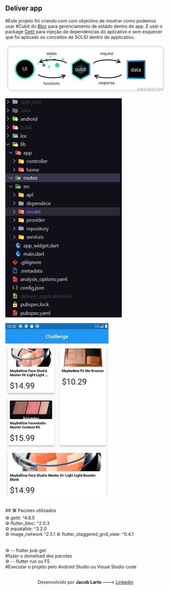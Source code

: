 ## Deliver app
#Este projeto  foi criando com com objectivo de mostrar como  podemos usar #Cubit do <a href="https://pub.dev/packages/flutter_bloc">Bloc</a> para gerenciamento de estádo   dentro do app. E usei  o package <a href="https://pub.dev/packages/get_it">Getit</a> para injeção de dependencias do aplicativo e sem esquecer que foi aplicado os conceitos de SOLID dentro do applicativo.

 
 ![cap](https://github.com/Jacob-dvlp/challenge-delivery/blob/master/cubit.png)


![cap](https://github.com/Jacob-dvlp/challenge-delivery/blob/master/cap.jpg)


![cap](https://github.com/Jacob-dvlp/challenge-delivery/blob/master/cap2.jpg)

<br>
## 🛠 Pacotes utilizados <br>  
⚙ getit: ^4.6.5 <br>  
⚙ flutter_bloc: ^2.0.3 <br>
⚙ equatable: ^3.2.0 <br>
⚙ image_network ^2.5.1
⚙ flutter_staggered_grid_view: ^0.4.1 <br>

<br>



 <br>
 ⚙ -- flutter pub get <br>
 #fazer o donwload dos pacotes <br>
 ⚙ -- flutter run ou F5 <br>
 #Executar o projeto pelo Android Studio ou Visual Studio code <br>
 
 

 <br>
 
  <p align=center > Desenvolvido por  <b> Jacob Larte </b>  ---> <a href="https://www.linkedin.com/in/jacob-lartes/">Linkedin</a> </p>
 


 
